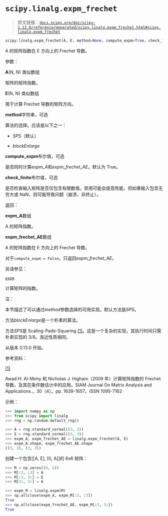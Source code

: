 # `scipy.linalg.expm_frechet`

> 原文链接：[`docs.scipy.org/doc/scipy-1.12.0/reference/generated/scipy.linalg.expm_frechet.html#scipy.linalg.expm_frechet`](https://docs.scipy.org/doc/scipy-1.12.0/reference/generated/scipy.linalg.expm_frechet.html#scipy.linalg.expm_frechet)

```py
scipy.linalg.expm_frechet(A, E, method=None, compute_expm=True, check_finite=True)
```

A 的矩阵指数在 E 方向上的 Frechet 导数。

参数：

**A**(N, N) 类似数组

矩阵的矩阵指数。

**E**(N, N) 类似数组

用于计算 Frechet 导数的矩阵方向。

**method**字符串，可选

算法的选择。应该是以下之一：

+   *SPS*（默认）

+   *blockEnlarge*

**compute_expm**布尔值，可选

是否同时计算*expm_A*和*expm_frechet_AE*。默认为 True。

**check_finite**布尔值，可选

是否检查输入矩阵是否仅包含有限数值。禁用可能会提高性能，但如果输入包含无穷大或 NaN，则可能导致问题（崩溃、非终止）。

返回：

**expm_A**数组

A 的矩阵指数。

**expm_frechet_AE**数组

A 的矩阵指数在 E 方向上的 Frechet 导数。

对于`compute_expm = False`，只返回*expm_frechet_AE*。

另请参见：

[`expm`](https://docs.scipy.org/doc/scipy-1.12.0/reference/generated/scipy.linalg.expm.html#scipy.linalg.expm "scipy.linalg.expm")

计算矩阵的指数。

注：

本节描述了可以通过*method*参数选择的可用实现。默认方法是*SPS*。

方法*blockEnlarge*是一个朴素的算法。

方法*SPS*是 Scaling-Pade-Squaring [[1]](#r3ff0da2c149c-1)。这是一个复杂的实现，其执行时间只需朴素实现的 3/8。渐近性质相同。

从版本 0.13.0 开始。

参考资料：

[[1]](#id1)

Awad H. Al-Mohy 和 Nicholas J. Higham（2009 年）计算矩阵指数的 Frechet 导数，及其在条件数估计中的应用。SIAM Journal On Matrix Analysis and Applications.，30（4）。pp. 1639-1657。ISSN 1095-7162

示例：

```py
>>> import numpy as np
>>> from scipy import linalg
>>> rng = np.random.default_rng() 
```

```py
>>> A = rng.standard_normal((3, 3))
>>> E = rng.standard_normal((3, 3))
>>> expm_A, expm_frechet_AE = linalg.expm_frechet(A, E)
>>> expm_A.shape, expm_frechet_AE.shape
((3, 3), (3, 3)) 
```

创建一个包含[[A, E], [0, A]]的 6x6 矩阵：

```py
>>> M = np.zeros((6, 6))
>>> M[:3, :3] = A
>>> M[:3, 3:] = E
>>> M[3:, 3:] = A 
```

```py
>>> expm_M = linalg.expm(M)
>>> np.allclose(expm_A, expm_M[:3, :3])
True
>>> np.allclose(expm_frechet_AE, expm_M[:3, 3:])
True 
```
